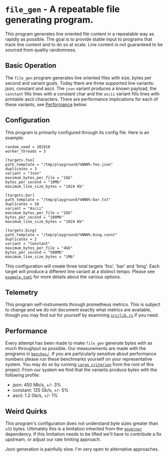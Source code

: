 # `file_gen` - A repeatable file generating program.

This program generates line oriented file content in a repeatable way as rapidly
as possible. The goal is to provide stable input to programs that track line
content and to do so at scale. Line content is not guaranteed to be sourced from
quality randomness.

## Basic Operation

The `file_gen` program generates line oriented files with size, bytes per second
and variant goals. Today there are three supported line variants: json, constant
and ascii. The `json` variant produces a known payload, the `constant` fills
lines with a constant char and the `ascii` variant fills lines with printable
ascii characters. There are performance implications for each of these variants,
see [Performance](#performance) below.

## Configuration

This program is primarily configured through its config file. Here is an
example:

```
random_seed = 201010
worker_threads = 3

[targets.foo]
path_template = "/tmp/playground/%NNN%-foo.json"
duplicates = 3
variant = "Json"
maximum_bytes_per_file = "1Gb"
bytes_per_second = "10Mb"
maximum_line_size_bytes = "1024 Kb"

[targets.bar]
path_template = "/tmp/playground/%NNN%-bar.txt"
duplicates = 10
variant = "Ascii"
maximum_bytes_per_file = "1Gb"
bytes_per_second = "100Mb"
maximum_line_size_bytes = "1024 Kb"

[targets.bing]
path_template = "/tmp/playground/%NNN%-bing.const"
duplicates = 2
variant = "Constant"
maximum_bytes_per_file = "4Gb"
bytes_per_second = "500Mb"
maximum_line_size_bytes = "1Mb"
```

This configuration will create three total targets 'foo', 'bar' and 'bing'. Each
target will produce a different line variant at a distinct tempo. Please see
[`example.toml`](./example.toml) for more details about the various options.

## Telemetry

This program self-instruments through prometheus metrics. This is subject to
change and we do not document exactly what metrics are available, though you may
find out for yourself by examining [`src/lib.rs`](./src/lib.rs) if you need.

## Performance

Every attempt has been made to make `file_gen` generate bytes with as much
throughput as possible. Our measurements are made with the programs in
[`benches/`](./benches). If you are particularly sensitive about performance
numbers please run these benchmarks yourself on your representative system. You
may do so by running [`cargo
criterion`](https://crates.io/crates/cargo-criterion) from the root of this
project. From our system we find that the variants produce bytes with the
following profile:

* json: 450 Mb/s, +/- 3%
* constant: 125 Gb/s, +/- 5%
* ascii: 1.2 Gb/s, +/- 1%

## Weird Quirks

This program's configuration does not understand byte sizes greater than `u32`
bytes. Ultimately this is a limitation inherited from the
[`governor`](https://github.com/antifuchs/governor) dependency. If this
limitation needs to be lifted we'll have to contribute a fix upstream, or adjust
our rate limiting approach.

Json generation is painfully slow. I'm very open to alternative approaches.
